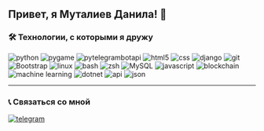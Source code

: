<h2> Привет, я Муталиев Данила! 👋 </h2>
<h3>🛠 Технологии, с которыми я дружу</h3>
<p>
  <img alt="python" src="https://img.shields.io/badge/-Python-3776AB?style=flat-square&logo=python&logoColor=white" />
  <img alt="pygame" src="https://img.shields.io/badge/-Pygame-376D5C?style=flat-square&logo=python&logoColor=white" />
  <img alt="pytelegrambotapi" src="https://img.shields.io/badge/-pytelegrambotapi-2CA5E0?style=flat-square&logo=telegram&logoColor=white" />
  <img alt="html5" src="https://img.shields.io/badge/-HTML5-E34F26?style=flat-square&logo=html&logoColor=white" />
  <img alt="css" src="https://img.shields.io/badge/-CSS3-1572B6?style=flat-square&logo=css&logoColor=white" />
  <img alt="django" src="https://img.shields.io/badge/-Django-092E20?style=flat-square&logo=django&logoColor=white" />
  <img alt="git" src="https://img.shields.io/badge/-Git-F05032?style=flat-square&logo=git&logoColor=white" />
  <img alt="Bootstrap" src="https://img.shields.io/badge/-Bootstrap-7953b3?style=flat-square&logo=javascript&logoColor=white" />
  <img alt="linux" src="https://img.shields.io/badge/-Linux-FCC624?style=flat-square&logo=linux&logoColor=black" />
  <img alt="bash" src="https://img.shields.io/badge/-Bash-000000?style=flat-square&logo=gnubash&logoColor=white" />
  <img alt="zsh" src="https://img.shields.io/badge/-Zsh-000000?style=flat-square&logo=gnu&logoColor=white" />
  <img alt="MySQL" src="https://img.shields.io/badge/-MySQL-4479A1?style=flat-square&logo=mysql&logoColor=white" />
  <img alt="javascript" src="https://img.shields.io/badge/-JavaScript-F7DF1E?style=flat-square&logo=javascript&logoColor=black" />
  <img alt="blockchain" src="https://img.shields.io/badge/-Blockchain-3C3C3D?style=flat-square&logo=ethereum&logoColor=white" />
  <img alt="machine learning" src="https://img.shields.io/badge/-Machine%20Learning-FF6F00?style=flat-square&logo=tensorflow&logoColor=white" />
  <img alt="dotnet" src="https://img.shields.io/badge/-.NET-512BD4?style=flat-square&logo=dotnet&logoColor=white" />
  <img alt="api" src="https://img.shields.io/badge/-API-85EA2D?style=flat-square&logo=swagger&logoColor=black" />
  <img alt="json" src="https://img.shields.io/badge/-JSON-000000?style=flat-square&logo=json&logoColor=white" />

</p>

***

<h3>
  📞 Связаться со мной
</h3>

[![telegram](https://img.shields.io/badge/-Telegram-2CA5E0?style=flat-square&logo=telegram&logoColor=white)](https://t.me/dmut07)
